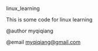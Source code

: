 
linux_learning

This is some code for linux learning

@author myqiqiang

@email myqiqiang@gmail.com
